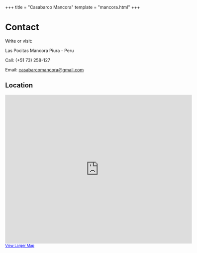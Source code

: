 +++
title = "Casabarco Mancora"
template = "mancora.html"
+++

# Contact

Write or visit:

Las Pocitas
Mancora
Piura - Peru

Call:
(+51 73) 258-127

Email:
casabarcomancora@gmail.com

## Location

<iframe width="600" height="480" frameborder="0" scrolling="no" marginheight="0" marginwidth="0" src="http://maps.google.com/maps/ms?ie=UTF8&amp;hl=en&amp;om=0&amp;s=AARTsJoPOEMfots9qYW_pBNGHIDLAwKpTw&amp;msa=0&amp;msid=118095820405331246651.000443ff6b8ffb5dd55ff&amp;ll=-9.015302,-75.761719&amp;spn=20.722148,26.367188&amp;z=5&amp;output=embed"></iframe><br /><small><a href="http://maps.google.com/maps/ms?ie=UTF8&amp;hl=en&amp;om=0&amp;msa=0&amp;msid=118095820405331246651.000443ff6b8ffb5dd55ff&amp;ll=-9.015302,-75.761719&amp;spn=20.722148,26.367188&amp;z=5&amp;source=embed" style="color:#0000FF;text-align:left">View Larger Map</a></small>
